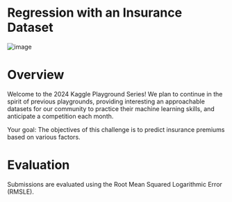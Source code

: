 # Regression with an Insurance Dataset
![image](https://github.com/user-attachments/assets/c7c91072-3c4b-41ed-8415-764bc0560195)


# Overview
Welcome to the 2024 Kaggle Playground Series! We plan to continue in the spirit of previous playgrounds, providing interesting an approachable datasets for our community to practice their machine learning skills, and anticipate a competition each month.

Your goal: The objectives of this challenge is to predict insurance premiums based on various factors.

# Evaluation
Submissions are evaluated using the Root Mean Squared Logarithmic Error (RMSLE).
